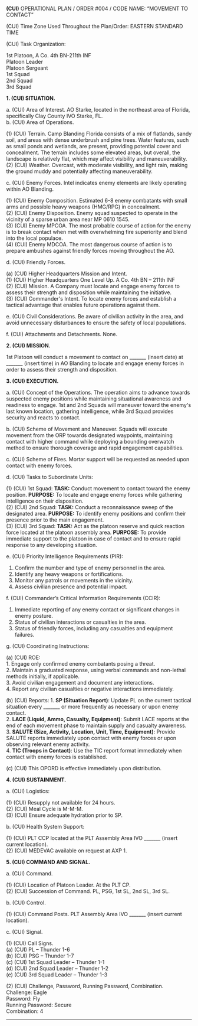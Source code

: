 **(CUI)** OPERATIONAL PLAN / ORDER #004 / CODE NAME: “MOVEMENT TO CONTACT”

(CUI) Time Zone Used Throughout the Plan/Order: EASTERN STANDARD TIME

(CUI) Task Organization:

1st Platoon, A Co. 4th BN-211th INF  
Platoon Leader  
Platoon Sergeant  
1st Squad  
2nd Squad  
3rd Squad  

**1. (CUI) SITUATION.**

a. (CUI) Area of Interest. AO Starke, located in the northeast area of Florida, specifically Clay County IVO Starke, FL.  
b. (CUI) Area of Operations.

   (1) (CUI) Terrain. Camp Blanding Florida consists of a mix of flatlands, sandy soil, and areas with dense underbrush and pine trees. Water features, such as small ponds and wetlands, are present, providing potential cover and concealment. The terrain includes some elevated areas, but overall, the landscape is relatively flat, which may affect visibility and maneuverability.  
   (2) (CUI) Weather. Overcast, with moderate visibility, and light rain, making the ground muddy and potentially affecting maneuverability.

c. (CUI) Enemy Forces. Intel indicates enemy elements are likely operating within AO Blanding.

   (1) (CUI) Enemy Composition. Estimated 6-8 enemy combatants with small arms and possible heavy weapons (HMG/RPG) in concealment.  
   (2) (CUI) Enemy Disposition. Enemy squad suspected to operate in the vicinity of a sparse urban area near MP 0610 1545.  
   (3) (CUI) Enemy MPCOA. The most probable course of action for the enemy is to break contact when met with overwhelming fire superiority and blend into the local populace.  
   (4) (CUI) Enemy MDCOA. The most dangerous course of action is to prepare ambushes against friendly forces moving throughout the AO.

d. (CUI) Friendly Forces.

   (a) (CUI) Higher Headquarters Mission and Intent.  
       (1) (CUI) Higher Headquarters One Level Up. A Co. 4th BN – 211th INF  
       (2) (CUI) Mission. A Company must locate and engage enemy forces to assess their strength and disposition while maintaining the initiative.  
       (3) (CUI) Commander's Intent. To locate enemy forces and establish a tactical advantage that enables future operations against them.

e. (CUI) Civil Considerations. Be aware of civilian activity in the area, and avoid unnecessary disturbances to ensure the safety of local populations.

f. (CUI) Attachments and Detachments. None.

**2. (CUI) MISSION.**

1st Platoon will conduct a movement to contact on _______ (insert date) at _______ (insert time) in AO Blanding to locate and engage enemy forces in order to assess their strength and disposition.

**3. (CUI) EXECUTION.**

a. (CUI) Concept of the Operations. The operation aims to advance towards suspected enemy positions while maintaining situational awareness and readiness to engage. 1st and 2nd Squads will maneuver toward the enemy's last known location, gathering intelligence, while 3rd Squad provides security and reacts to contact.

b. (CUI) Scheme of Movement and Maneuver. Squads will execute movement from the ORP towards designated waypoints, maintaining contact with higher command while deploying a bounding overwatch method to ensure thorough coverage and rapid engagement capabilities.

c. (CUI) Scheme of Fires. Mortar support will be requested as needed upon contact with enemy forces.

d. (CUI) Tasks to Subordinate Units:

   (1) (CUI) 1st Squad: **TASK:** Conduct movement to contact toward the enemy position. **PURPOSE:** To locate and engage enemy forces while gathering intelligence on their disposition.  
   (2) (CUI) 2nd Squad: **TASK:** Conduct a reconnaissance sweep of the designated area. **PURPOSE:** To identify enemy positions and confirm their presence prior to the main engagement.  
   (3) (CUI) 3rd Squad: **TASK:** Act as the platoon reserve and quick reaction force located at the platoon assembly area. **PURPOSE:** To provide immediate support to the platoon in case of contact and to ensure rapid response to any developing situation.

e. (CUI) Priority Intelligence Requirements (PIR):

   1. Confirm the number and type of enemy personnel in the area.  
   2. Identify any heavy weapons or fortifications.  
   3. Monitor any patrols or movements in the vicinity.  
   4. Assess civilian presence and potential impact.

f. (CUI) Commander’s Critical Information Requirements (CCIR):
   
   1. Immediate reporting of any enemy contact or significant changes in enemy posture.
   2. Status of civilian interactions or casualties in the area.
   3. Status of friendly forces, including any casualties and equipment failures.

g. (CUI) Coordinating Instructions:

   (a) (CUI) ROE:  
      1. Engage only confirmed enemy combatants posing a threat.  
      2. Maintain a graduated response, using verbal commands and non-lethal methods initially, if applicable.  
      3. Avoid civilian engagement and document any interactions.  
      4. Report any civilian casualties or negative interactions immediately.

   (b) (CUI) Reports: 
       1. **SP (Situation Report)**: Update PL on the current tactical situation every _______ or more frequently as necessary or upon enemy contact.  
       2. **LACE (Liquid, Ammo, Casualty, Equipment)**: Submit LACE reports at the end of each movement phase to maintain supply and casualty awareness.  
       3. **SALUTE (Size, Activity, Location, Unit, Time, Equipment)**: Provide SALUTE reports immediately upon contact with enemy forces or upon observing relevant enemy activity.  
       4. **TIC (Troops in Contact)**: Use the TIC report format immediately when contact with enemy forces is established.

   (c) (CUI) This OPORD is effective immediately upon distribution.

**4. (CUI) SUSTAINMENT.**

a. (CUI) Logistics:

   (1) (CUI) Resupply not available for 24 hours.  
   (2) (CUI) Meal Cycle is M-M-M.  
   (3) (CUI) Ensure adequate hydration prior to SP.

b. (CUI) Health System Support:

   (1) (CUI) PLT CCP located at the PLT Assembly Area IVO _______ (insert current location).  
   (2) (CUI) MEDEVAC available on request at AXP 1.

**5. (CUI) COMMAND AND SIGNAL.**

a. (CUI) Command.

   (1) (CUI) Location of Platoon Leader. At the PLT CP.  
   (2) (CUI) Succession of Command. PL, PSG, 1st SL, 2nd SL, 3rd SL.

b. (CUI) Control.

   (1) (CUI) Command Posts. PLT Assembly Area IVO _______ (insert current location).

c. (CUI) Signal.

   (1) (CUI) Call Signs.  
       (a) (CUI) PL – Thunder 1-6  
       (b) (CUI) PSG – Thunder 1-7  
       (c) (CUI) 1st Squad Leader – Thunder 1-1  
       (d) (CUI) 2nd Squad Leader – Thunder 1-2  
       (e) (CUI) 3rd Squad Leader – Thunder 1-3  
       
   (2) (CUI) Challenge, Password, Running Password, Combination.  
       Challenge: Eagle  
       Password: Fly  
       Running Password: Secure  
       Combination: 4  

---